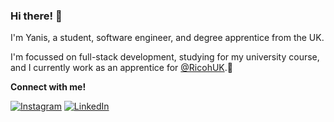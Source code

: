 <h3>Hi there! 👾</h3>

I'm Yanis, a student, software engineer, and degree apprentice from the UK. 

I'm focussed on full-stack development, studying for my university course, and I currently work as an apprentice for [@RicohUK](https://www.instagram.com/ricohuk/).📍 

**Connect with me!** 

[![Instagram](https://img.shields.io/badge/Instagram-%23E4405F.svg?logo=Instagram&logoColor=white)](https://instagram.com/yanisbalan_) [![LinkedIn](https://img.shields.io/badge/LinkedIn-%230077B5.svg?logo=linkedin&logoColor=white)](https://linkedin.com/in/yanisbalan) 




<!--
**swiifu/swiifu** is a ✨ _special_ ✨ repository because its `README.md` (this file) appears on your GitHub profile.

Here are some ideas to get you started:

- 🔭 I’m currently working on ...
- 🌱 I’m currently learning ...
- 👯 I’m looking to collaborate on ...
- 🤔 I’m looking for help with ...
- 💬 Ask me about ...
- 📫 How to reach me: ...
- 😄 Pronouns: ...
- ⚡ Fun fact: ...
-->
